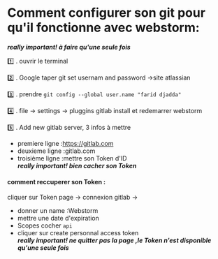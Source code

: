 # Comment configurer son git pour qu'il fonctionne avec webstorm:

<strong><em>really important! à faire qu'une seule fois</em></strong>

:one: . ouvrir le terminal 

:two: . Google taper git set usernam and password ->site atlassian

:three: . prendre     ` git config --global user.name "farid djadda" `

:four: . file -> settings -> pluggins gitlab install et redemarrer webstorm

:five: . Add new gitlab server, 3 infos à mettre <br/>
+ premiere ligne :https://gitlab.com
+ deuxieme ligne :gitlab.com
+ troisième ligne :mettre son Token d'ID <br/>
<strong><em>really important! bien cacher son Token </em></strong>

#### comment reccuperer son Token :

cliquer sur Token page -> connexion gitlab ->

+ donner un name :Webstorm
+ mettre une date d'expiration 
+ Scopes cocher `api`
+ cliquer sur create personnal access token <br/>
<strong><em>really important! ne quitter pas la page ,le Token n'est disponible qu'une seule fois </em></strong>